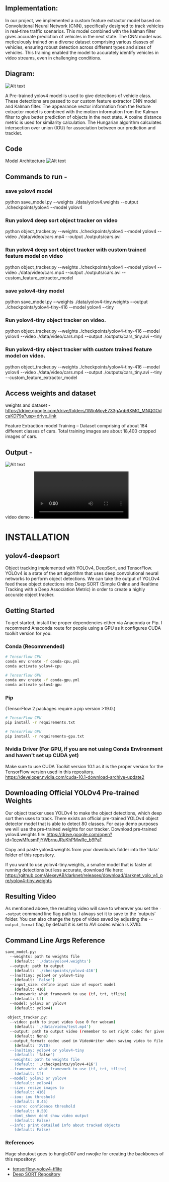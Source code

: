 ## Implementation:
In our project, we implemented a custom feature extractor model based on Convolutional
Neural Network (CNN), specifically designed to track vehicles in real-time traffic scenarios. This
model combined with the kalman filter gives accurate prediction of vehicles in the next state.
The CNN model was meticulously trained on a diverse dataset comprising various classes of
vehicles, ensuring robust detection across different types and sizes of vehicles. This training
enabled the model to accurately identify vehicles in video streams, even in challenging
conditions.

## Diagram:
![Alt text](media/diagram1.png)

A Pre-trained yolov4 model is used to give detections of vehicle class. These detections are
passed to our custom feature extractor CNN model and Kalman filter. The appearance vector
information from the feature extractor model is combined with the motion information from the
Kalman filter to give better prediction of objects in the next state. A cosine distance metric is
used for similarity calculation. The Hungarian algorithm calculates intersection over union (IOU)
for association between our prediction and tracklet.

## Code
Model Architecture 
![Alt text](media/image.png)


## Commands to run - 

### save yolov4 model
python save_model.py --weights ./data/yolov4.weights --output ./checkpoints/yolov4 --model yolov4
### Run yolov4 deep sort object tracker on video
python object_tracker.py --weights ./checkpoints/yolov4 --model yolov4 --video ./data/video/cars.mp4 --output ./outputs/cars.avi
### Run yolov4 deep sort object tracker with custom trained feature model on video
python object_tracker.py --weights ./checkpoints/yolov4 --model yolov4 --video ./data/video/cars.mp4 --output ./outputs/cars.avi --custom_feature_extractor_model

### save yolov4-tiny model
python save_model.py --weights ./data/yolov4-tiny.weights --output ./checkpoints/yolov4-tiny-416 --model yolov4 --tiny
### Run yolov4-tiny object tracker on video.
python object_tracker.py --weights ./checkpoints/yolov4-tiny-416 --model yolov4 --video ./data/video/cars.mp4 --output ./outputs/cars_tiny.avi --tiny
### Run yolov4-tiny object tracker with custom trained feature model on video.
python object_tracker.py --weights ./checkpoints/yolov4-tiny-416 --model yolov4 --video ./data/video/cars.mp4 --output ./outputs/cars_tiny.avi --tiny --custom_feature_extractor_model

## Access weights and dataset
weights and dataset - https://drive.google.com/drive/folders/1lWpMoyE733gAqb6XMG_MNQGOdcaKD79s?usp=drive_link

Feature Extraction model Training – 
Dataset comprising of about 184 different classes of cars.
Total training images are about 18,400 cropped images of cars.


## Output - 
![Alt text](outputs/image.png)

video demo - ![Video Demo](outputs/cars.avi)




# INSTALLATION
## yolov4-deepsort
Object tracking implemented with YOLOv4, DeepSort, and TensorFlow. YOLOv4 is a state of the art algorithm that uses deep convolutional neural networks to perform object detections. We can take the output of YOLOv4 feed these object detections into Deep SORT (Simple Online and Realtime Tracking with a Deep Association Metric) in order to create a highly accurate object tracker.


## Getting Started
To get started, install the proper dependencies either via Anaconda or Pip. I recommend Anaconda route for people using a GPU as it configures CUDA toolkit version for you.

### Conda (Recommended)

```bash
# Tensorflow CPU
conda env create -f conda-cpu.yml
conda activate yolov4-cpu

# Tensorflow GPU
conda env create -f conda-gpu.yml
conda activate yolov4-gpu
```

### Pip
(TensorFlow 2 packages require a pip version >19.0.)
```bash
# TensorFlow CPU
pip install -r requirements.txt

# TensorFlow GPU
pip install -r requirements-gpu.txt
```
### Nvidia Driver (For GPU, if you are not using Conda Environment and haven't set up CUDA yet)
Make sure to use CUDA Toolkit version 10.1 as it is the proper version for the TensorFlow version used in this repository.
https://developer.nvidia.com/cuda-10.1-download-archive-update2

## Downloading Official YOLOv4 Pre-trained Weights
Our object tracker uses YOLOv4 to make the object detections, which deep sort then uses to track. There exists an official pre-trained YOLOv4 object detector model that is able to detect 80 classes. For easy demo purposes we will use the pre-trained weights for our tracker.
Download pre-trained yolov4.weights file: https://drive.google.com/open?id=1cewMfusmPjYWbrnuJRuKhPMwRe_b9PaT

Copy and paste yolov4.weights from your downloads folder into the 'data' folder of this repository.

If you want to use yolov4-tiny.weights, a smaller model that is faster at running detections but less accurate, download file here: https://github.com/AlexeyAB/darknet/releases/download/darknet_yolo_v4_pre/yolov4-tiny.weights


## Resulting Video
As mentioned above, the resulting video will save to wherever you set the ``--output`` command line flag path to. I always set it to save to the 'outputs' folder. You can also change the type of video saved by adjusting the ``--output_format`` flag, by default it is set to AVI codec which is XVID.


## Command Line Args Reference

```bash
save_model.py:
  --weights: path to weights file
    (default: './data/yolov4.weights')
  --output: path to output
    (default: './checkpoints/yolov4-416')
  --[no]tiny: yolov4 or yolov4-tiny
    (default: 'False')
  --input_size: define input size of export model
    (default: 416)
  --framework: what framework to use (tf, trt, tflite)
    (default: tf)
  --model: yolov3 or yolov4
    (default: yolov4)
    
 object_tracker.py:
  --video: path to input video (use 0 for webcam)
    (default: './data/video/test.mp4')
  --output: path to output video (remember to set right codec for given format. e.g. XVID for .avi)
    (default: None)
  --output_format: codec used in VideoWriter when saving video to file
    (default: 'XVID)
  --[no]tiny: yolov4 or yolov4-tiny
    (default: 'false')
  --weights: path to weights file
    (default: './checkpoints/yolov4-416')
  --framework: what framework to use (tf, trt, tflite)
    (default: tf)
  --model: yolov3 or yolov4
    (default: yolov4)
  --size: resize images to
    (default: 416)
  --iou: iou threshold
    (default: 0.45)
  --score: confidence threshold
    (default: 0.50)
  --dont_show: dont show video output
    (default: False)
  --info: print detailed info about tracked objects
    (default: False)
```

### References  

   Huge shoutout goes to hunglc007 and nwojke for creating the backbones of this repository:
  * [tensorflow-yolov4-tflite](https://github.com/hunglc007/tensorflow-yolov4-tflite)
  * [Deep SORT Repository](https://github.com/nwojke/deep_sort)
